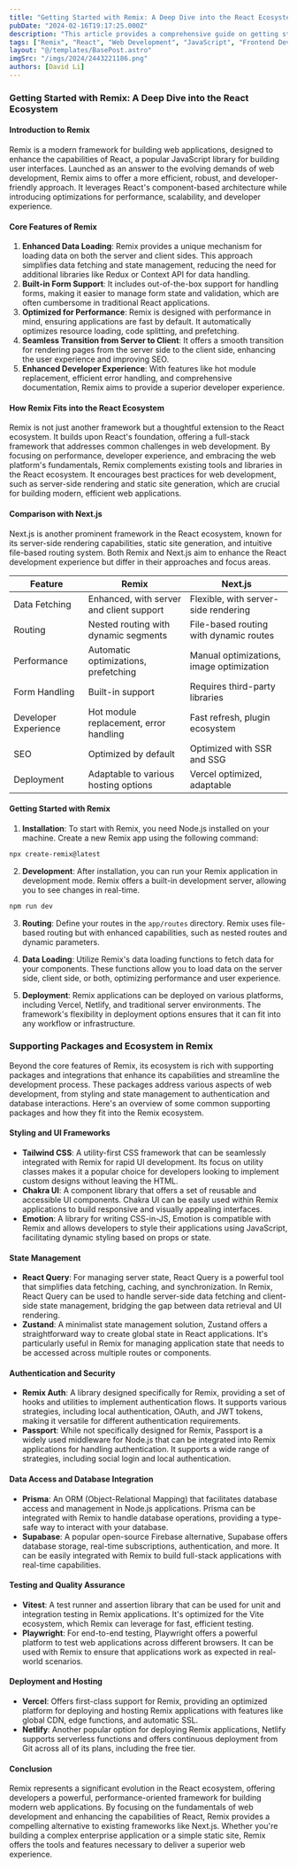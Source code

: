 ```yaml
---
title: "Getting Started with Remix: A Deep Dive into the React Ecosystem"
pubDate: "2024-02-16T19:17:25.000Z"
description: "This article provides a comprehensive guide on getting started with Remix, its core features, and how it fits into the React ecosystem."
tags: ["Remix", "React", "Web Development", "JavaScript", "Frontend Development", "Performance Optimization", "SEO", "Authentication", "State Management", "Styling"]
layout: "@/templates/BasePost.astro"
imgSrc: "/imgs/2024/2443221186.png"
authors: [David Li]
---
```


### Getting Started with Remix: A Deep Dive into the React Ecosystem

#### Introduction to Remix

Remix is a modern framework for building web applications, designed to enhance the capabilities of React, a popular JavaScript library for building user interfaces. Launched as an answer to the evolving demands of web development, Remix aims to offer a more efficient, robust, and developer-friendly approach. It leverages React's component-based architecture while introducing optimizations for performance, scalability, and developer experience.

#### Core Features of Remix

1. **Enhanced Data Loading**: Remix provides a unique mechanism for loading data on both the server and client sides. This approach simplifies data fetching and state management, reducing the need for additional libraries like Redux or Context API for data handling.
2. **Built-in Form Support**: It includes out-of-the-box support for handling forms, making it easier to manage form state and validation, which are often cumbersome in traditional React applications.
3. **Optimized for Performance**: Remix is designed with performance in mind, ensuring applications are fast by default. It automatically optimizes resource loading, code splitting, and prefetching.
4. **Seamless Transition from Server to Client**: It offers a smooth transition for rendering pages from the server side to the client side, enhancing the user experience and improving SEO.
5. **Enhanced Developer Experience**: With features like hot module replacement, efficient error handling, and comprehensive documentation, Remix aims to provide a superior developer experience.

#### How Remix Fits into the React Ecosystem

Remix is not just another framework but a thoughtful extension to the React ecosystem. It builds upon React's foundation, offering a full-stack framework that addresses common challenges in web development. By focusing on performance, developer experience, and embracing the web platform's fundamentals, Remix complements existing tools and libraries in the React ecosystem. It encourages best practices for web development, such as server-side rendering and static site generation, which are crucial for building modern, efficient web applications.

#### Comparison with Next.js

Next.js is another prominent framework in the React ecosystem, known for its server-side rendering capabilities, static site generation, and intuitive file-based routing system. Both Remix and Next.js aim to enhance the React development experience but differ in their approaches and focus areas.

| Feature           | Remix                                   | Next.js                                |
|-------------------|-----------------------------------------|----------------------------------------|
| Data Fetching     | Enhanced, with server and client support| Flexible, with server-side rendering   |
| Routing           | Nested routing with dynamic segments    | File-based routing with dynamic routes |
| Performance       | Automatic optimizations, prefetching    | Manual optimizations, image optimization |
| Form Handling     | Built-in support                        | Requires third-party libraries         |
| Developer Experience | Hot module replacement, error handling | Fast refresh, plugin ecosystem         |
| SEO               | Optimized by default                    | Optimized with SSR and SSG             |
| Deployment        | Adaptable to various hosting options    | Vercel optimized, adaptable            |

#### Getting Started with Remix

1. **Installation**: To start with Remix, you need Node.js installed on your machine. Create a new Remix app using the following command:

```bash
npx create-remix@latest
```

2. **Development**: After installation, you can run your Remix application in development mode. Remix offers a built-in development server, allowing you to see changes in real-time.

```bash
npm run dev
```

3. **Routing**: Define your routes in the `app/routes` directory. Remix uses file-based routing but with enhanced capabilities, such as nested routes and dynamic parameters.

4. **Data Loading**: Utilize Remix's data loading functions to fetch data for your components. These functions allow you to load data on the server side, client side, or both, optimizing performance and user experience.

5. **Deployment**: Remix applications can be deployed on various platforms, including Vercel, Netlify, and traditional server environments. The framework's flexibility in deployment options ensures that it can fit into any workflow or infrastructure.

### Supporting Packages and Ecosystem in Remix

Beyond the core features of Remix, its ecosystem is rich with supporting packages and integrations that enhance its capabilities and streamline the development process. These packages address various aspects of web development, from styling and state management to authentication and database interactions. Here's an overview of some common supporting packages and how they fit into the Remix ecosystem.

#### Styling and UI Frameworks

- **Tailwind CSS**: A utility-first CSS framework that can be seamlessly integrated with Remix for rapid UI development. Its focus on utility classes makes it a popular choice for developers looking to implement custom designs without leaving the HTML.
- **Chakra UI**: A component library that offers a set of reusable and accessible UI components. Chakra UI can be easily used within Remix applications to build responsive and visually appealing interfaces.
- **Emotion**: A library for writing CSS-in-JS, Emotion is compatible with Remix and allows developers to style their applications using JavaScript, facilitating dynamic styling based on props or state.

#### State Management

- **React Query**: For managing server state, React Query is a powerful tool that simplifies data fetching, caching, and synchronization. In Remix, React Query can be used to handle server-side data fetching and client-side state management, bridging the gap between data retrieval and UI rendering.
- **Zustand**: A minimalist state management solution, Zustand offers a straightforward way to create global state in React applications. It's particularly useful in Remix for managing application state that needs to be accessed across multiple routes or components.

#### Authentication and Security

- **Remix Auth**: A library designed specifically for Remix, providing a set of hooks and utilities to implement authentication flows. It supports various strategies, including local authentication, OAuth, and JWT tokens, making it versatile for different authentication requirements.
- **Passport**: While not specifically designed for Remix, Passport is a widely used middleware for Node.js that can be integrated into Remix applications for handling authentication. It supports a wide range of strategies, including social login and local authentication.

#### Data Access and Database Integration

- **Prisma**: An ORM (Object-Relational Mapping) that facilitates database access and management in Node.js applications. Prisma can be integrated with Remix to handle database operations, providing a type-safe way to interact with your database.
- **Supabase**: A popular open-source Firebase alternative, Supabase offers database storage, real-time subscriptions, authentication, and more. It can be easily integrated with Remix to build full-stack applications with real-time capabilities.

#### Testing and Quality Assurance

- **Vitest**: A test runner and assertion library that can be used for unit and integration testing in Remix applications. It's optimized for the Vite ecosystem, which Remix can leverage for fast, efficient testing.
- **Playwright**: For end-to-end testing, Playwright offers a powerful platform to test web applications across different browsers. It can be used with Remix to ensure that applications work as expected in real-world scenarios.

#### Deployment and Hosting

- **Vercel**: Offers first-class support for Remix, providing an optimized platform for deploying and hosting Remix applications with features like global CDN, edge functions, and automatic SSL.
- **Netlify**: Another popular option for deploying Remix applications, Netlify supports serverless functions and offers continuous deployment from Git across all of its plans, including the free tier.

#### Conclusion

Remix represents a significant evolution in the React ecosystem, offering developers a powerful, performance-oriented framework for building modern web applications. By focusing on the fundamentals of web development and enhancing the capabilities of React, Remix provides a compelling alternative to existing frameworks like Next.js. Whether you're building a complex enterprise application or a simple static site, Remix offers the tools and features necessary to deliver a superior web experience.
